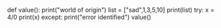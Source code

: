 def value():
  print("world of origin")
  list = ["sad",1,3,5,10]
  print(list)
  try:
     x = 4/0
     print(x)
  except:
     print("error identified")
value()
